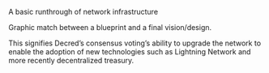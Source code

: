A basic runthrough of network infrastructure

Graphic match between a blueprint and a final vision/design.

This signifies Decred’s consensus voting’s ability to upgrade the network to enable the adoption of new technologies such as Lightning Network and more recently decentralized treasury.
